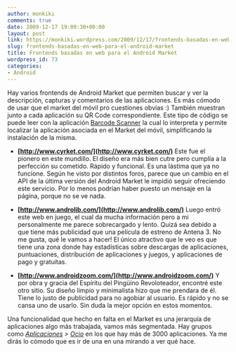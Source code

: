 ```yaml
---
author: monkiki
comments: true
date: 2009-12-17 19:09:30+00:00
layout: post
link: https://monkiki.wordpress.com/2009/12/17/frontends-basadas-en-web-para-el-android-market/
slug: frontends-basadas-en-web-para-el-android-market
title: Frontends basadas en web para el Android Market
wordpress_id: 73
categories:
- Android
---
```


Hay varios frontends de Android Market que permiten buscar y ver la descripción, capturas y comentarios de las aplicaciones. Es más cómodo de usar que el market del móvil pro cuestiones obvias :) También muestran junto a cada aplicación su QR Code correspondiente. Este tipo de código se puede leer con la aplicación [Barcode Scanner](http://www.androidzoom.com/android_applications/shopping/barcode-scanner_clh.html) la cual lo interpreta y permite localizar la aplicación asociada en el Market del móvil, simplificando la instalación de la misma.

  * **[http://www.cyrket.com/](http://www.cyrket.com/)** Este fue el pionero en este mundillo. El diseño era más bien cutre pero cumplía a la perfección su cometido. Rápido y funcional. Es una lástima que ya no funcione. Según he visto por distintos foros, parece que un cambio en el API de la última versión del Android Market le impidió seguir ofreciendo este servicio. Por lo menos podrían haber puesto un mensaje en la página, porque no se ve nada.
	
  * **[http://www.androlib.com/](http://www.androlib.com/)** Luego entró este web en juego, el cual da mucha información pero a mi personalmente me parece sobrecargado y lento. Quizá sea debido a que tiene más publicidad que una película de estreno de Antena 3. No me gusta, qué le vamos a hacer! El único atractivo que le veo es que tiene una zona donde hay estadísticas sobre descargas de aplicaciones, puntuaciones, distribución de aplicaciones y juegos, y aplicaciones de pago y gratuitas.
	
  * **[http://www.androidzoom.com/](http://www.androidzoom.com/)** Y por obra y gracia del Espíritu del Pingüino Revoloteador, encontré este otro sitio. Su diseño limpio y minimalista hizo que me prendara de él. Tiene lo justo de publicidad para no agobiar al usuario. Es rápido y no se cansa uno de usarlo. Sin duda la mejor opción en estos momentos.

Una funcionalidad que hecho en falta en el Market es una jerarquía de aplicaciones algo más trabajada, vamos más segmentada. Hay grupos como _[Aplicaciones](http://www.androidzoom.com/android_applications) > [Ocio](http://www.androidzoom.com/android_applications/entertainment)_ en los que hay más de 3000 aplicaciones. Ya me dirás lo cómodo que es ir de una en una mirando a ver qué hace.
